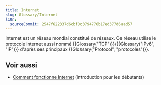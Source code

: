 ```yaml
---
title: Internet
slug: Glossary/Internet
l10n:
  sourceCommit: 2547f622337d6cbf8c3794776b17ed377d6aad57
---
```


Internet est un réseau mondial constitué de réseaux. Ce réseau utilise le protocole Internet aussi nommé {{Glossary("TCP")}}/{{Glossary("IPv6", "IP")}} d'après ses principaux {{Glossary("Protocol", "protocoles")}}.

## Voir aussi

- [Comment fonctionne Internet](/fr/docs/Learn/How_the_Internet_works) (introduction pour les débutants)
